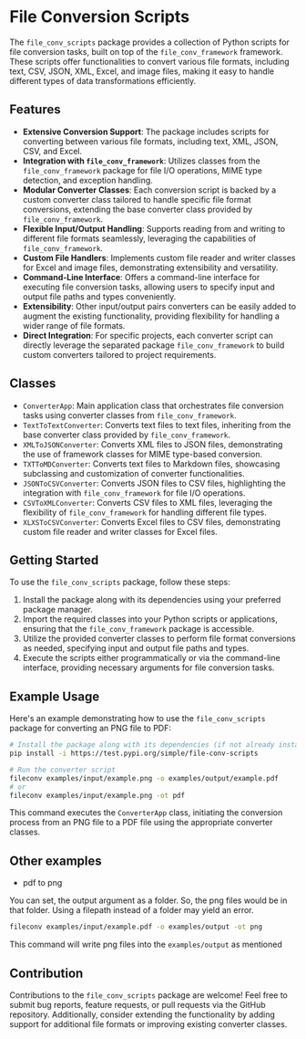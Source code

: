 # File Conversion Scripts

The `file_conv_scripts` package provides a collection of Python scripts for file conversion tasks, built on top of the `file_conv_framework` framework. These scripts offer functionalities to convert various file formats, including text, CSV, JSON, XML, Excel, and image files, making it easy to handle different types of data transformations efficiently.

## Features

- **Extensive Conversion Support**: The package includes scripts for converting between various file formats, including text, XML, JSON, CSV, and Excel.
- **Integration with `file_conv_framework`**: Utilizes classes from the `file_conv_framework` package for file I/O operations, MIME type detection, and exception handling.
- **Modular Converter Classes**: Each conversion script is backed by a custom converter class tailored to handle specific file format conversions, extending the base converter class provided by `file_conv_framework`.
- **Flexible Input/Output Handling**: Supports reading from and writing to different file formats seamlessly, leveraging the capabilities of `file_conv_framework`.
- **Custom File Handlers**: Implements custom file reader and writer classes for Excel and image files, demonstrating extensibility and versatility.
- **Command-Line Interface**: Offers a command-line interface for executing file conversion tasks, allowing users to specify input and output file paths and types conveniently.
- **Extensibility**: Other input/output pairs converters can be easily added to augment the existing functionality, providing flexibility for handling a wider range of file formats.
- **Direct Integration**: For specific projects, each converter script can directly leverage the separated package `file_conv_framework` to build custom converters tailored to project requirements.

## Classes

- `ConverterApp`: Main application class that orchestrates file conversion tasks using converter classes from `file_conv_framework`.
- `TextToTextConverter`: Converts text files to text files, inheriting from the base converter class provided by `file_conv_framework`.
- `XMLToJSONConverter`: Converts XML files to JSON files, demonstrating the use of framework classes for MIME type-based conversion.
- `TXTToMDConverter`: Converts text files to Markdown files, showcasing subclassing and customization of converter functionalities.
- `JSONToCSVConverter`: Converts JSON files to CSV files, highlighting the integration with `file_conv_framework` for file I/O operations.
- `CSVToXMLConverter`: Converts CSV files to XML files, leveraging the flexibility of `file_conv_framework` for handling different file types.
- `XLXSToCSVConverter`: Converts Excel files to CSV files, demonstrating custom file reader and writer classes for Excel files.

## Getting Started

To use the `file_conv_scripts` package, follow these steps:

1. Install the package along with its dependencies using your preferred package manager.
2. Import the required classes into your Python scripts or applications, ensuring that the `file_conv_framework` package is accessible.
3. Utilize the provided converter classes to perform file format conversions as needed, specifying input and output file paths and types.
4. Execute the scripts either programmatically or via the command-line interface, providing necessary arguments for file conversion tasks.

## Example Usage

Here's an example demonstrating how to use the `file_conv_scripts` package for converting an PNG file to PDF:

```bash
# Install the package along with its dependencies (if not already installed)
pip install -i https://test.pypi.org/simple/file-conv-scripts

# Run the converter script
fileconv examples/input/example.png -o examples/output/example.pdf
# or
fileconv examples/input/example.png -ot pdf
```

This command executes the `ConverterApp` class, initiating the conversion process from an PNG file to a PDF file using the appropriate converter classes.

## Other examples

- pdf to png

You can set, the output argument as a folder. So, the png files would be in that folder. Using a filepath instead of a folder may yield an error.

```bash
fileconv examples/input/example.pdf -o examples/output -ot png
```

This command will write png files into the `examples/output` as mentioned

## Contribution

Contributions to the `file_conv_scripts` package are welcome! Feel free to submit bug reports, feature requests, or pull requests via the GitHub repository. Additionally, consider extending the functionality by adding support for additional file formats or improving existing converter classes.
